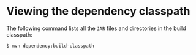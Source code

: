 # Viewing the dependency classpath

The following command lists all the `JAR` files and directories in the build classpath:

```bash
$ mvn dependency:build-classpath
```